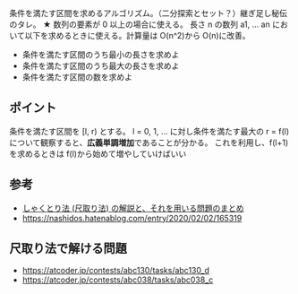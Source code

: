 条件を満たす区間を求めるアルゴリズム。（二分探索とセット？）継ぎ足し秘伝のタレ。
★ 数列の要素が 0 以上の場合に使える。
長さ n の数列 a1, ... an において以下を求めるときに使える。計算量は O(n^2)から O(n)に改善。

- 条件を満たす区間のうち最小の長さを求めよ
- 条件を満たす区間のうち最大の長さを求めよ
- 条件を満たす区間の数を求めよ

## ポイント

条件を満たす区間を [l, r) とする。
l = 0, 1, ... に対し条件を満たす最大の r = f(l) について観察すると、**広義単調増加**であることが分かる。
これを利用し、f(l+1)を求めるときは f(l)から始めて増やしていけばいい

## 参考

- [しゃくとり法 (尺取り法) の解説と、それを用いる問題のまとめ](https://qiita.com/drken/items/ecd1a472d3a0e7db8dce)
- https://nashidos.hatenablog.com/entry/2020/02/02/165319

## 尺取り法で解ける問題

- https://atcoder.jp/contests/abc130/tasks/abc130_d
- https://atcoder.jp/contests/abc038/tasks/abc038_c
